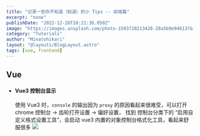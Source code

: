 ```yaml
---
title: "记录一些你不知道（知道）的小 Tips -- 前端篇"
excerpt: "none"
publishDate: "2022-12-26T10:21:36.050Z"
image: "https://images.unsplash.com/photo-1593720213428-28a5b9e94613?&fit=crop&w=430&h=240"
category: "Tutorials"
author: "Minatohikari"
layout: "@layouts/BlogLayout.astro"
tags: [vue, frontend]
---
```


## Vue

- #### Vue3 控制台显示

  使用 Vue3 时，`console` 的输出因为 `proxy` 的原因看起来很难受，可以打开 chrome 控制台 -> 齿轮打开设置 -> 偏好设置，
找到 控制台分类下的 “启用自定义格式设置工具”，会启动 vue3 内置的对象控制台格式化工具，看起来舒服很多
![](https://s2.loli.net/2022/12/26/WdLyKVx3m81Jovw.png)